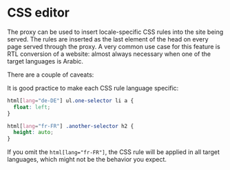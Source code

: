 # CSS editor

The proxy can be used to insert locale-specific CSS rules into the site being served. The rules are inserted as the last element of the head on every page served through the proxy. A very common use case for this feature is RTL conversion of a website: almost always necessary when one of the target languages is Arabic.

There are a couple of caveats:

It is good practice to make each CSS rule language specific:

```css
html[lang="de-DE"] ul.one-selector li a {
  float: left; 
}

html[lang="fr-FR"] .another-selector h2 {
  height: auto;
}
```

If you omit the `html[lang="fr-FR"]`, the CSS rule will be applied in all target languages, which might not be the behavior you expect.
